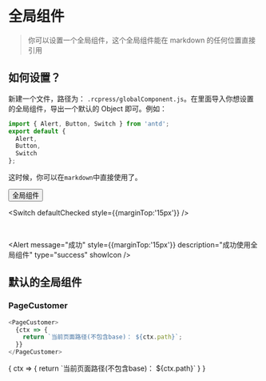 # 全局组件

> 你可以设置一个全局组件，这个全局组件能在 markdown 的任何位置直接引用

## 如何设置？

新建一个文件，路径为： `.rcpress/globalComponent.js`。在里面导入你想设置的全局组件，导出一个默认的 Object 即可。例如：

```js
import { Alert, Button, Switch } from 'antd';
export default {
  Alert,
  Button,
  Switch
};
```

这时候，你可以在`markdown`中直接使用了。

<Button>
全局组件
</Button>

<br />

<Switch defaultChecked style={{marginTop:'15px'}} />

<br />

<Alert message="成功" style={{marginTop:'15px'}} description="成功使用全局组件" type="success" showIcon />

## 默认的全局组件

### PageCustomer

```js
<PageCustomer>
  {ctx => {
    return `当前页面路径(不包含base)： ${ctx.path}`;
  }}
</PageCustomer>
```

<PageCustomer>
{
    ctx => {
        return `当前页面路径(不包含base)： ${ctx.path}`
    }
}
</PageCustomer>
